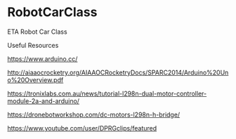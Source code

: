 # RobotCarClass
ETA Robot Car Class

Useful Resources

https://www.arduino.cc/

http://aiaaocrocketry.org/AIAAOCRocketryDocs/SPARC2014/Arduino%20Uno%20Overview.pdf

https://tronixlabs.com.au/news/tutorial-l298n-dual-motor-controller-module-2a-and-arduino/

https://dronebotworkshop.com/dc-motors-l298n-h-bridge/

https://www.youtube.com/user/DPRGclips/featured
